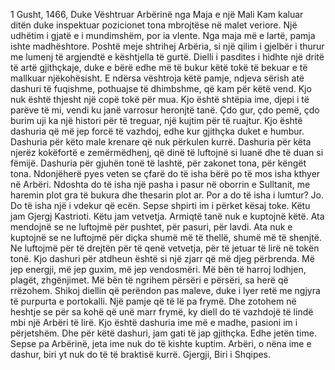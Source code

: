 1 Gusht, 1466, Duke Vështruar Arbërinë nga Maja e një Mali
Kam kaluar ditën duke inspektuar pozicionet tona mbrojtëse në malet veriore. Një udhëtim i gjatë e i mundimshëm, por ia vlente. Nga maja më e lartë, pamja ishte madhështore. Poshtë meje shtrihej Arbëria, si një qilim i gjelbër i thurur me lumenj të argjendtë e kështjella të gurtë. Dielli i pasdites i hidhte një dritë të artë gjithçkaje, duke e bërë edhe më të bukur këtë tokë të bekuar e të mallkuar njëkohësisht.
E ndërsa vështroja këtë pamje, ndjeva sërish atë dashuri të fuqishme, pothuajse të dhimbshme, që kam për këtë vend. Kjo nuk është thjesht një copë tokë për mua. Kjo është shtëpia ime, djepi i të parëve të mi, vendi ku janë varrosur heronjtë tanë. Çdo gur, çdo pemë, çdo burim uji ka një histori për të treguar, një kujtim për të ruajtur.
Kjo është dashuria që më jep forcë të vazhdoj, edhe kur gjithçka duket e humbur. Dashuria për këto male krenare që nuk përkulen kurrë. Dashuria për këta njerëz kokëfortë e zemërmëdhenj, që dinë të luftojnë si luanë dhe të duan si fëmijë. Dashuria për gjuhën tonë të lashtë, për zakonet tona, për këngët tona.
Ndonjëherë pyes veten se çfarë do të isha bërë po të mos isha kthyer në Arbëri. Ndoshta do të isha një pasha i pasur në oborrin e Sulltanit, me haremin plot gra të bukura dhe thesarin plot ar. Por a do të isha i lumtur? Jo. Do të isha një i vdekur që ecën. Sepse shpirti im i përket kësaj toke. Këtu jam Gjergj Kastrioti. Këtu jam vetvetja.
Armiqtë tanë nuk e kuptojnë këtë. Ata mendojnë se ne luftojmë për pushtet, për pasuri, për lavdi. Ata nuk e kuptojnë se ne luftojmë për diçka shumë më të thellë, shumë më të shenjtë. Ne luftojmë për të drejtën për të qenë vetvetja, për të jetuar të lirë në tokën tonë.
Kjo dashuri për atdheun është si një zjarr që më djeg përbrenda. Më jep energji, më jep guxim, më jep vendosmëri. Më bën të harroj lodhjen, plagët, zhgënjimet. Më bën të ngrihem përsëri e përsëri, sa herë që rrëzohem.
Shikoj diellin që perëndon pas maleve, duke i lyer retë me ngjyra të purpurta e portokalli. Një pamje që të lë pa frymë. Dhe zotohem në heshtje se për sa kohë që unë marr frymë, ky diell do të vazhdojë të lindë mbi një Arbëri të lirë.
Kjo është dashuria ime më e madhe, pasioni im i përjetshëm. Dhe për këtë dashuri, jam gati të jap gjithçka. Edhe jetën time. Sepse pa Arbërinë, jeta ime nuk do të kishte kuptim.
Arbëri, o nëna ime e dashur, biri yt nuk do të të braktisë kurrë.
Gjergji, Biri i Shqipes.